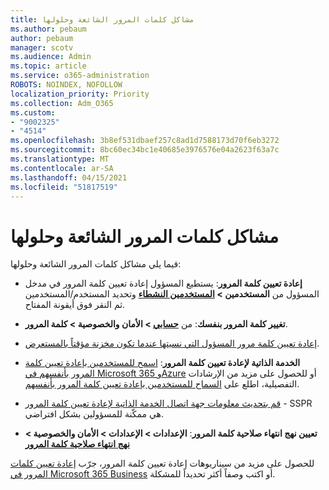 ```yaml
---
title: مشاكل كلمات المرور الشائعة وحلولها
ms.author: pebaum
author: pebaum
manager: scotv
ms.audience: Admin
ms.topic: article
ms.service: o365-administration
ROBOTS: NOINDEX, NOFOLLOW
localization_priority: Priority
ms.collection: Adm_O365
ms.custom:
- "9002325"
- "4514"
ms.openlocfilehash: 3b8ef531dbaef257c8ad1d7588173d70f6eb3272
ms.sourcegitcommit: 8bc60ec34bc1e40685e3976576e04a2623f63a7c
ms.translationtype: MT
ms.contentlocale: ar-SA
ms.lasthandoff: 04/15/2021
ms.locfileid: "51817519"
---
```

# <a name="common-password-issues-and-resolutions"></a>مشاكل كلمات المرور الشائعة وحلولها

قيما يلي مشاكل كلمات المرور الشائعة وحلولها:

- **إعادة تعيين كلمة المرور**: يستطيع المسؤول إعادة تعيين كلمة المرور في مدخل المسؤول من **المستخدمين > [المستخدمين النشطاء](https://portal.office.com/adminportal/home#/users)** وتحديد المستخدم/المستخدمين ثم النقر فوق أيقونة المفتاح.

- **تغيير كلمة المرور بنفسك**:  من  **[حسابي](https://portal.office.com/account/#home) >  الأمان والخصوصية > كلمة المرور**.

- [إعادة تعيين كلمة مرور المسؤول التي نسيتها عندما تكون مخزنة مؤقتاً بالمستعرض](https://docs.microsoft.com/microsoft-365/admin/add-users/reset-passwords?view=o365-worldwide#reset-my-admin-password).

- **الخدمة الذاتية لإعادة تعيين كلمة المرور**: [اسمح للمستخدمين بإعادة تعيين كلمة المرور بأنفسهم في Microsoft 365 وAzure](https://portal.office.com/adminportal/home#/SettingsMultiPivot/:/Settings/L1/SelfServiceReset) أو للحصول على مزيد من الإرشادات التفصيلية، اطلع على [السماح للمستخدمين بإعادة تعيين كلمة المرور بأنفسهم](https://docs.microsoft.com/microsoft-365/admin/add-users/let-users-reset-passwords).

- [قم بتحديث معلومات جهة اتصال الخدمة الذاتية لإعادة تعيين كلمة المرور](https://go.microsoft.com/fwlink/?linkid=849451) - SSPR هي ممكّنة للمسؤولين بشكل افتراضي. 

- **تعيين نهج انتهاء صلاحية كلمة المرور**: **الإعدادات > الإعدادات > الأمان والخصوصية > [نهج انتهاء صلاحية كلمة المرور](https://admin.microsoft.com/AdminPortal/Home#/SettingsMultiPivot/:/Settings/L1/PasswordPolicy)**

للحصول على مزيد من سيناريوهات إعادة تعيين كلمة المرور، جرّب [إعادة تعيين كلمات المرور في Microsoft 365 Business](https://docs.microsoft.com/microsoft-365/admin/add-users/reset-passwords) أو اكتب وصفاً أكثر تحديداً للمشكلة.
